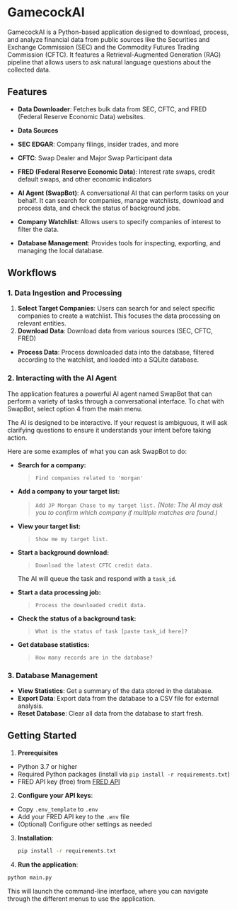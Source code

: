 # GamecockAI

GamecockAI is a Python-based application designed to download, process, and analyze financial data from public sources like the Securities and Exchange Commission (SEC) and the Commodity Futures Trading Commission (CFTC). It features a Retrieval-Augmented Generation (RAG) pipeline that allows users to ask natural language questions about the collected data.

## Features

- **Data Downloader**: Fetches bulk data from SEC, CFTC, and FRED (Federal Reserve Economic Data) websites.
- **Data Sources**

- **SEC EDGAR**: Company filings, insider trades, and more
- **CFTC**: Swap Dealer and Major Swap Participant data
- **FRED (Federal Reserve Economic Data)**: Interest rate swaps, credit default swaps, and other economic indicators
- **AI Agent (SwapBot)**: A conversational AI that can perform tasks on your behalf. It can search for companies, manage watchlists, download and process data, and check the status of background jobs.
- **Company Watchlist**: Allows users to specify companies of interest to filter the data.
- **Database Management**: Provides tools for inspecting, exporting, and managing the local database.

## Workflows

### 1. Data Ingestion and Processing

1.  **Select Target Companies**: Users can search for and select specific companies to create a watchlist. This focuses the data processing on relevant entities.
2.  **Download Data**: Download data from various sources (SEC, CFTC, FRED)
- **Process Data**: Process downloaded data into the database, filtered according to the watchlist, and loaded into a SQLite database.

### 2. Interacting with the AI Agent

The application features a powerful AI agent named SwapBot that can perform a variety of tasks through a conversational interface. To chat with SwapBot, select option 4 from the main menu.

The AI is designed to be interactive. If your request is ambiguous, it will ask clarifying questions to ensure it understands your intent before taking action.

Here are some examples of what you can ask SwapBot to do:

- **Search for a company:**
  > `Find companies related to 'morgan'`

- **Add a company to your target list:**
  > `Add JP Morgan Chase to my target list.`
  *(Note: The AI may ask you to confirm which company if multiple matches are found.)*

- **View your target list:**
  > `Show me my target list.`

- **Start a background download:**
  > `Download the latest CFTC credit data.`
  
  The AI will queue the task and respond with a `task_id`.

- **Start a data processing job:**
  > `Process the downloaded credit data.`

- **Check the status of a background task:**
  > `What is the status of task [paste task_id here]?`

- **Get database statistics:**
  > `How many records are in the database?`

### 3. Database Management

- **View Statistics**: Get a summary of the data stored in the database.
- **Export Data**: Export data from the database to a CSV file for external analysis.
- **Reset Database**: Clear all data from the database to start fresh.

## Getting Started

1.  **Prerequisites**

- Python 3.7 or higher
- Required Python packages (install via `pip install -r requirements.txt`)
- FRED API key (free) from [FRED API](https://fred.stlouisfed.org/docs/api/api_key.html)

2.  **Configure your API keys**:
   - Copy `.env_template` to `.env`
   - Add your FRED API key to the `.env` file
   - (Optional) Configure other settings as needed

3.  **Installation**:
    ```bash
    pip install -r requirements.txt
    ```

4.  **Run the application**:
   ```bash
   python main.py
   ```

This will launch the command-line interface, where you can navigate through the different menus to use the application.
